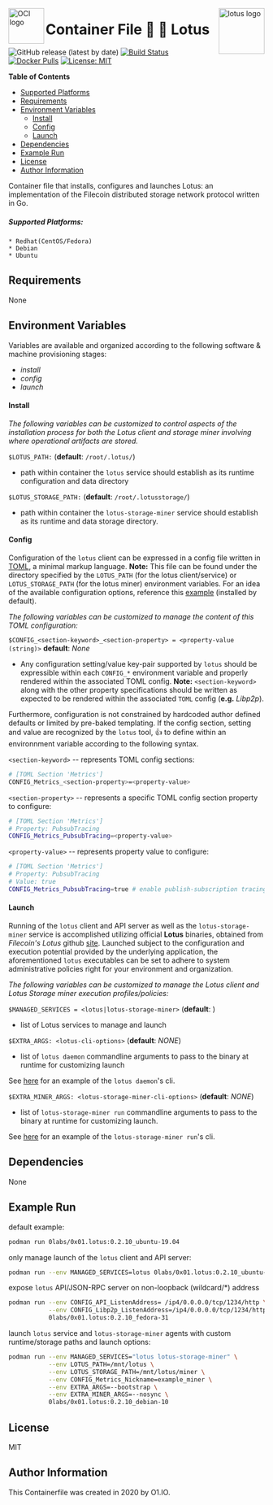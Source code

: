 <p><img src="https://avatars1.githubusercontent.com/u/12563465?s=200&v=4" alt="OCI logo" title="oci" align="left" height="70" /></p>
<p><img src="https://docs.lotu.sh/static/logo-512.png" alt="lotus logo" title="lotus" align="right" height="90" /></p>

Container File :cherry_blossom: :link: Lotus
=========
![GitHub release (latest by date)](https://img.shields.io/github/v/release/0x0I/container-file-lotus?color=yellow)
[![Build Status](https://travis-ci.org/0x0I/container-file-lotus.svg?branch=master)](https://travis-ci.org/0x0I/container-file-lotus)
[![Docker Pulls](https://img.shields.io/docker/pulls/0labs/0x01.lotus?style=flat)](https://hub.docker.com/repository/docker/0labs/0x01.lotus)
[![License: MIT](https://img.shields.io/badge/License-MIT-blueviolet.svg)](https://opensource.org/licenses/MIT)

**Table of Contents**
  - [Supported Platforms](#supported-platforms)
  - [Requirements](#requirements)
  - [Environment Variables](#environment-variables)
      - [Install](#install)
      - [Config](#config)
      - [Launch](#launch)
  - [Dependencies](#dependencies)
  - [Example Run](#example-run)
  - [License](#license)
  - [Author Information](#author-information)

Container file that installs, configures and launches Lotus: an implementation of the Filecoin distributed storage network protocol written in Go.

##### Supported Platforms:
```
* Redhat(CentOS/Fedora)
* Debian
* Ubuntu
```

Requirements
------------

None 

Environment Variables
--------------
Variables are available and organized according to the following software & machine provisioning stages:
* _install_
* _config_
* _launch_

#### Install

_The following variables can be customized to control aspects of the installation process for both the Lotus client and storage miner involving where operational artifacts are stored._

`$LOTUS_PATH:` (**default**: <string> `/root/.lotus/`)
- path within container the `lotus` service should establish as its runtime configuration and data directory
  
`$LOTUS_STORAGE_PATH:` (**default**: <string> `/root/.lotusstorage/`)
- path within container the `lotus-storage-miner` service should establish as its runtime and data storage directory.

#### Config

Configuration of the `lotus` client can be expressed in a config file written in [TOML](https://github.com/toml-lang/toml), a minimal markup language. **Note:** This file can be found under the directory specified by the `LOTUS_PATH` (for the lotus client/service) or `LOTUS_STORAGE_PATH` (for the lotus miner) environment variables. For an idea of the available configuration options, reference this [example](https://gist.github.com/0x0I/dd3e7e4fbb1b9feaf147c216ebfacff0) (installed by default).

_The following variables can be customized to manage the content of this TOML configuration:_
 
`$CONFIG_<section-keyword>_<section-property> = <property-value (string)>` **default**: *None*

* Any configuration setting/value key-pair supported by `lotus` should be expressible within each `CONFIG_*` environment variable and properly rendered within the associated TOML config. **Note:** `<section-keyword>` along with the other property specifications should be written as expected to be rendered within the associated `TOML` config (**e.g.** *Libp2p*).

Furthermore, configuration is not constrained by hardcoded author defined defaults or limited by pre-baked templating. If the config section, setting and value are recognized by the `lotus` tool, :thumbsup: to define within an environnment variable according to the following syntax.

  `<section-keyword>` -- represents TOML config sections:
  ```bash
  # [TOML Section 'Metrics']
  CONFIG_Metrics_<section-property>=<property-value>
  ```
  
  `<section-property>` -- represents a specific TOML config section property to configure:
  
  ```bash
  # [TOML Section 'Metrics']
  # Property: PubsubTracing
  CONFIG_Metrics_PubsubTracing=<property-value>
  ```

  `<property-value>` -- represents property value to configure:
  ```bash
  # [TOML Section 'Metrics']
  # Property: PubsubTracing
  # Value: true
  CONFIG_Metrics_PubsubTracing=true # enable publish-subscription tracing for performance monitoring/troubleshooting 
  ```
  
#### Launch

Running of the `lotus` client and API server as well as the `lotus-storage-miner` service is accomplished utilizing official **Lotus** binaries, obtained from *Filecoin's Lotus* github [site](https://github.com/filecoin-project/lotus/releases). Launched subject to the configuration and execution potential provided by the underlying application, the aforementioned `lotus` executables can be set to adhere to system administrative policies right for your environment and organization.

_The following variables can be customized to manage the Lotus client and Lotus Storage miner execution profiles/policies:_

`$MANAGED_SERVICES = <lotus|lotus-storage-miner>` (**default**: )
- list of Lotus services to manage and launch

`$EXTRA_ARGS: <lotus-cli-options>` (**default**: *NONE*)
- list of `lotus daemon` commandline arguments to pass to the binary at runtime for customizing launch

See [here](https://gist.github.com/0x0I/53533099efcee8c87a49301e79358a0a) for an example of the `lotus daemon`'s cli.
  
`$EXTRA_MINER_ARGS: <lotus-storage-miner-cli-options>` (**default**: *NONE*)
- list of `lotus-storage-miner run` commandline arguments to pass to the binary at runtime for customizing launch.

See [here](https://gist.github.com/0x0I/71b7a7c25a7f558d4fd9f0ff39a896d6) for an example of the `lotus-storage-miner run`'s cli.

Dependencies
------------

None

Example Run
----------------
default example:
```bash
podman run 0labs/0x01.lotus:0.2.10_ubuntu-19.04
```

only manage launch of the `lotus` client and API server:
```bash
podman run --env MANAGED_SERVICES=lotus 0labs/0x01.lotus:0.2.10_ubuntu-19.04
```

expose `lotus` API/JSON-RPC server on non-loopback (wildcard/*) address
```bash
podman run --env CONFIG_API_ListenAddress= /ip4/0.0.0.0/tcp/1234/http \
           --env CONFIG_Libp2p_ListenAddress=/ip4/0.0.0.0/tcp/1234/http \
           0labs/0x01.lotus:0.2.10_fedora-31
```

launch `lotus` service and `lotus-storage-miner` agents with custom runtime/storage paths and launch options:
```bash
podman run --env MANAGED_SERVICES="lotus lotus-storage-miner" \
           --env LOTUS_PATH=/mnt/lotus \
           --env LOTUS_STORAGE_PATH=/mnt/lotus/miner \
           --env CONFIG_Metrics_Nickname=example_miner \
           --env EXTRA_ARGS=--bootstrap \
           --env EXTRA_MINER_ARGS=--nosync \
           0labs/0x01.lotus:0.2.10_debian-10
```

License
-------

MIT

Author Information
------------------

This Containerfile was created in 2020 by O1.IO.
